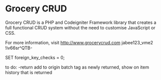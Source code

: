 Grocery CRUD
=============
Grocery CRUD is a PHP and Codeigniter Framework library that creates a full functional CRUD system without the need to customise JavaScript or CSS.

For more information, visit http://www.grocerycrud.com
jabee123_vme2
!iv66sr^QTB-

SET foreign_key_checks = 0;

to do:
-return add to origin batch tag as newly returned, show on item history that is returned

